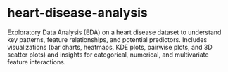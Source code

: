# heart-disease-analysis
Exploratory Data Analysis (EDA) on a heart disease dataset to understand key patterns, feature relationships, and potential predictors.   Includes visualizations (bar charts, heatmaps, KDE plots, pairwise plots, and 3D scatter plots) and insights for categorical, numerical, and multivariate feature interactions.
